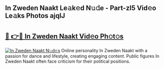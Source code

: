 ## In Zweden Naakt Le𝚊k𝚎d N𝚞𝚍e - Part-zl5 Vid𝚎o Le𝚊ks Photos ajqlJ

# <h2><a href="http://fb75pgr.evod.top/?m=In+Zweden+Naakt">🔗 👉🔴 In Zweden Naakt Vid𝚎o Ph𝚘t𝚘s</a></h2>

[![In Zweden Naakt N𝚞d𝚎s](https://i.imgur.com/8V9OHl7.gif)](http://fb75pgr.evod.top/?m=In+Zweden+Naakt)
Online personality In Zweden Naakt with a passion for dance and lifestyle, creating engaging content. Public figures In Zweden Naakt often face criticism for their political positions. 
